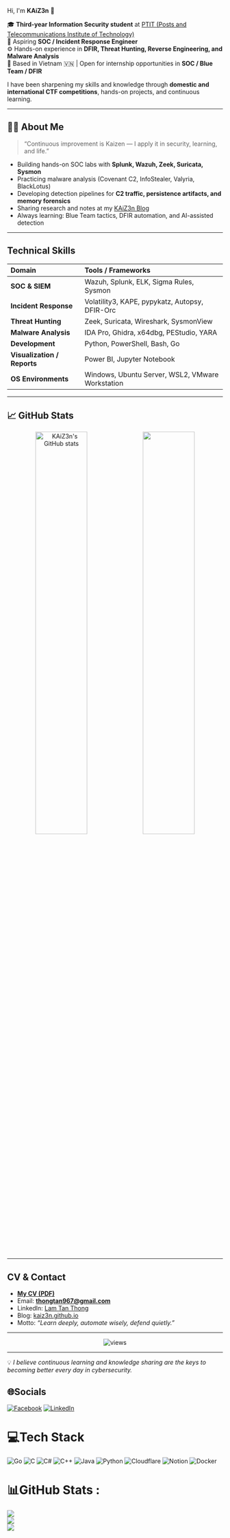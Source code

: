 Hi, I'm **KAiZ3n** 👋  

🎓 **Third-year Information Security student** at [PTIT (Posts and Telecommunications Institute of Technology)](https://portal.ptit.edu.vn)  
💼 Aspiring **SOC / Incident Response Engineer**  
⚙️ Hands-on experience in **DFIR, Threat Hunting, Reverse Engineering, and Malware Analysis**  
📍 Based in Vietnam 🇻🇳 | Open for internship opportunities in **SOC / Blue Team / DFIR**  

I have been sharpening my skills and knowledge through **domestic and international CTF competitions**, hands-on projects, and continuous learning.

---

## 👨‍💻 About Me  

> “Continuous improvement is Kaizen — I apply it in security, learning, and life.”

- Building hands-on SOC labs with **Splunk, Wazuh, Zeek, Suricata, Sysmon**
- Practicing malware analysis (Covenant C2, InfoStealer, Valyria, BlackLotus)
- Developing detection pipelines for **C2 traffic, persistence artifacts, and memory forensics**
- Sharing research and notes at my [KAiZ3n Blog](https://hackmd.io/@kAiZ3n)
- Always learning: Blue Team tactics, DFIR automation, and AI-assisted detection

---

##  Technical Skills

| Domain | Tools / Frameworks |
|:-------|:-------------------|
| **SOC & SIEM** | Wazuh, Splunk, ELK, Sigma Rules, Sysmon |
| **Incident Response** | Volatility3, KAPE, pypykatz, Autopsy, DFIR-Orc |
| **Threat Hunting** | Zeek, Suricata, Wireshark, SysmonView |
| **Malware Analysis** | IDA Pro, Ghidra, x64dbg, PEStudio, YARA |
| **Development** | Python, PowerShell, Bash, Go |
| **Visualization / Reports** | Power BI, Jupyter Notebook |
| **OS Environments** | Windows, Ubuntu Server, WSL2, VMware Workstation |

---



## 📈 GitHub Stats

<p align="center">
  <img src="https://github-readme-stats.vercel.app/api?username=bruning-frighting&show_icons=true&theme=tokyonight" alt="KAiZ3n's GitHub stats" width="49%"/>
  <img src="https://github-readme-stats.vercel.app/api/top-langs/?username=bruning-frighting&layout=compact&theme=tokyonight" width="49%"/>
</p>

---

##  CV & Contact

-  **[My CV (PDF)](https://github.com/bruning-frighting/KAiZ3nThong/raw/main/CV_LamTanThong_SOC_IR.pdf)**  
-  Email: **thongtan967@gmail.com**  
-  LinkedIn: [Lam Tan Thong](https://www.linkedin.com/in/kaiz3n/)  
-  Blog: [kaiz3n.github.io](https://github.com/bruning-frighting/KAiZ3nThong)  
-  Motto: *“Learn deeply, automate wisely, defend quietly.”*

---

<p align="center">
  <img src="https://komarev.com/ghpvc/?username=bruning-frighting&label=Profile+Views&color=blueviolet&style=flat" alt="views"/>
</p>

---

💡 *I believe continuous learning and knowledge sharing are the keys to becoming better every day in cybersecurity.*  


## 🌐Socials
[![Facebook](https://img.shields.io/badge/Facebook-%231877F2.svg?logo=Facebook&logoColor=white)](https://facebook.com/https://www.facebook.com/thong.tan.9440234) [![LinkedIn](https://img.shields.io/badge/LinkedIn-%230077B5.svg?logo=linkedin&logoColor=white)](https://linkedin.com/in/https://www.linkedin.com/in/kaiz3n0512/) 

# 💻Tech Stack
![Go](https://img.shields.io/badge/go-%2300ADD8.svg?style=for-the-badge&logo=go&logoColor=white) ![C](https://img.shields.io/badge/c-%2300599C.svg?style=for-the-badge&logo=c&logoColor=white) ![C#](https://img.shields.io/badge/c%23-%23239120.svg?style=for-the-badge&logo=c-sharp&logoColor=white) ![C++](https://img.shields.io/badge/c++-%2300599C.svg?style=for-the-badge&logo=c%2B%2B&logoColor=white) ![Java](https://img.shields.io/badge/java-%23ED8B00.svg?style=for-the-badge&logo=java&logoColor=white) ![Python](https://img.shields.io/badge/python-3670A0?style=for-the-badge&logo=python&logoColor=ffdd54) ![Cloudflare](https://img.shields.io/badge/Cloudflare-F38020?style=for-the-badge&logo=Cloudflare&logoColor=white) ![Notion](https://img.shields.io/badge/Notion-%23000000.svg?style=for-the-badge&logo=notion&logoColor=white) ![Docker](https://img.shields.io/badge/docker-%230db7ed.svg?style=for-the-badge&logo=docker&logoColor=white)
# 📊GitHub Stats :
![](https://github-readme-stats.vercel.app/api?username=bruning-frighting&theme=radical&hide_border=false&include_all_commits=false&count_private=false)<br/>
![](https://github-readme-streak-stats.herokuapp.com/?user=bruning-frighting&theme=radical&hide_border=false)<br/>
![](https://github-readme-stats.vercel.app/api/top-langs/?username=bruning-frighting&theme=radical&hide_border=false&include_all_commits=false&count_private=false&layout=compact)
